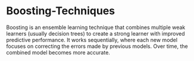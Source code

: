# Boosting-Techniques
Boosting is an ensemble learning technique that combines multiple weak learners (usually decision trees) to create a strong learner with improved predictive performance. It works sequentially, where each new model focuses on correcting the errors made by previous models. Over time, the combined model becomes more accurate.
